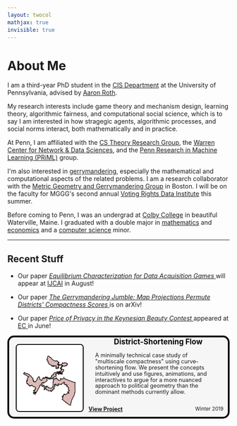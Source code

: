 ```yaml
---
layout: twocol
mathjax: true
invisible: true
---
```



# About Me 

I am a third-year PhD student in the [CIS Department](http://cis.upenn.edu) at the University of Pennsylvania, advised by [Aaron Roth](http://cis.upenn.edu/~aaroth). 


My research interests include game theory and mechanism design, learning theory, algorithmic fairness, and computational social science, which is to say I am interested in how stragegic agents, algorithmic processes, and social norms interact, both mathematically and in practice.

At Penn, I am affiliated with the [CS Theory Research Group](http://theory.cis.upenn.edu/index.html), the [Warren Center for Network & Data Sciences](http://warrencenter.upenn.edu/), and the [Penn Research in Machine Learning (PRiML)](https://priml.upenn.edu/) group.

I'm also interested in [gerrymandering](https://en.wikipedia.org/wiki/Gerrymandering), especially the mathematical and computational aspects of the related problems. I am a research collaborator with the [Metric Geometry and Gerrymandering Group](http://mggg.org) in Boston. I will be on the faculty for MGGG's second annual [Voting Rights Data Institute](http://gerrydata.org) this summer.


Before coming to Penn, I was an undergrad at [Colby College](http://colby.edu) in beautiful Waterville, Maine.  I graduated with a double major in [mathematics](http://colby.edu/math) and [economics](http://colby.edu/econ) and a [computer science](http://colby.edu/cs) minor.

---
## Recent Stuff 


- Our paper <i><a href="https://arxiv.org/abs/1905.08909" >Equilibrium Characterization for Data Acquisition Games </a></i> will appear at <a href="https://ijcai19.org">IJCAI</a> in August!


- Our paper <i><a href="https://arxiv.org/abs/1905.03173" > The Gerrymandering Jumble: Map Projections Permute Districts' Compactness Scores </a></i> is on arXiv!


- Our paper <i><a href="https://arxiv.org/abs/1905.00844" > Price of Privacy in the Keynesian Beauty Contest </a></i> appeared at <a href="https://sigecom.org/ec19"> EC </a> in June!


<div style="border: 4px solid black;border-radius: 15px; background: #f6f6f6; position:relative;min-height: 180px">
    <div style="width: 165px; height:150px; float: left; position: absolute; top: 0; bottom: 0; margin: auto;">
        <img src="/assets/images/csfgif.gif" width="150" height="150" style="border-radius: 5%; border: solid black 2px; transform: translate(15px,0px);" />
    </div>
	<div style="margin-left: 180px;padding: 15px; padding-top:0px">
	    <h2 style="font-size:1.2em; margin-top:0px; text-align:center; word-break: break-all; hyphens: auto; color:$text-color">
	    	<a href="https://mggg.org/distflow/" style="color: black; text-decoration: none;" >
	    	District-Shortening Flow
	    </a>
	    </h2>
	    <p style="color: $text-color; margin-left: 0px; margin-top: 5px; margin-right: 15px; margin-bottom: 10px; font-size: 0.9em; line-height: 110%;">
	        A minimally technical case study of "multiscale compactness" using curve-shortening flow. We present the concepts intuitively and use 
	        figures, animations, and interactives to argue for a more nuanced approach to political geometry than the dominant methods currently 
	        allow.
	   		<br/><br/>
	        <a href="https://mggg.org/distflow" style="float: left; position:absolute; bottom:10px; left:180px"><b>
	        	View Project
	        </b></a>
	        <span style="float: right; font-size: .9em; position:absolute; bottom:10px; right: 10px;">
	        Winter 2019
	    </span>
	    </p>
	</div>
</div>
<br/>




